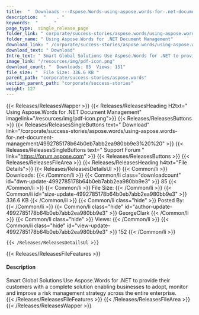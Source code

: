 ```yaml
---
title:  "  Downloads ---Aspose.Words-using-aspose.words-for-.net-document-management . " 
description:  "    . " 
keywords:  "    . " 
page_type:  single_release_page
folder_link: " corporate/success-stories/aspose.words/using-aspose.words-for-.net-document-management/"
folder_name: " Using Aspose.Words for .NET Document Management"
download_link: " /corporate/success-stories/aspose.words/using-aspose.words-for-.net-document-management/4992785178b64b0eb7abb2ea980bb9e3"
download_text: " Download"
Intro_text: " Smart Global Solutions Use Aspose.Words for .NET to provide their customers with..."
image_link: "/resources/img/pdf-icon.png"
download_count: "  Downloads: 85  Views: 151"
file_size: "  File Size: 336.6 KB "
parent_path: "corporate/success-stories/aspose.words"
section_parent_path: "corporate/success-stories"
weight: 127
---
```


{{< Releases/ReleasesWapper >}}
  {{< Releases/ReleasesHeading H2txt=" Using Aspose.Words for .NET Document Management" imagelink="/resources/img/pdf-icon.png">}}
  {{< Releases/ReleasesButtons >}}
    {{< Releases/ReleasesSingleButtons text=" Download" link="/corporate/success-stories/aspose.words/using-aspose.words-for-.net-document-management/4992785178b64b0eb7abb2ea980bb9e3%20%20" >}}
    {{< Releases/ReleasesSingleButtons text=" Support Forum " link="https://forum.aspose.com" >}}
  {{< Releases/ReleasesButtons >}}
  {{< Releases/ReleasesFileArea >}}
    {{< Releases/ReleasesHeading h4txt="File Details">}}
    {{< Releases/ReleasesDetailsUl >}}
            {{< Common/li  >}} Downloads: {{< /Common/li >}} 
      {{< Common/li class="downloadcount" id="dwn-update-4992785178b64b0eb7abb2ea980bb9e3" >}} 85 {{< /Common/li >}} 
      {{< Common/li  >}} File Size: {{< /Common/li >}} 
      {{< Common/li id="size-update-4992785178b64b0eb7abb2ea980bb9e3" >}} 336.6 KB {{< /Common/li >}} 
      {{< Common/li  class="hide" >}} Posted By: {{< /Common/li >}} 
      {{< Common/li class="hide" id="author-update-4992785178b64b0eb7abb2ea980bb9e3" >}} GeorgeClark {{< /Common/li >}} 
      {{< Common/li class="hide"  >}} Views: {{< /Common/li >}} 
      {{< Common/li class="hide" id="view-update-4992785178b64b0eb7abb2ea980bb9e3" >}} 152 {{< /Common/li >}} 

    {{< /Releases/ReleasesDetailsUl >}}

  {{< Releases/ReleasesFileFeatures >}}
      <h4>Description</h4><div class="HTMLDescription">Smart Global Solutions Use Aspose.Words for .NET to provide their customers with a complete solution enabling businesses to adopt, monitor and improve a risk management strategy across the entire enterprise.</div>
  {{< /Releases/ReleasesFileFeatures >}}
 {{< /Releases/ReleasesFileArea >}}
{{< /Releases/ReleasesWapper >}}


